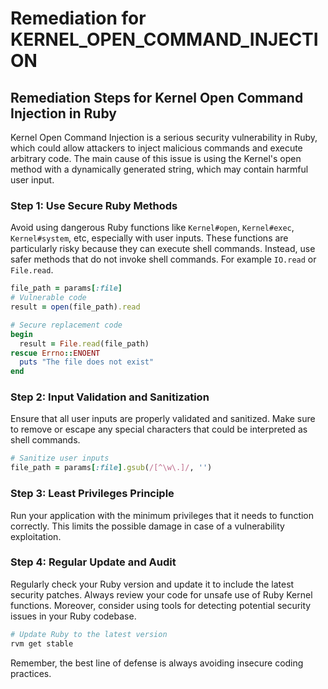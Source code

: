 # Remediation for KERNEL_OPEN_COMMAND_INJECTION

## Remediation Steps for Kernel Open Command Injection in Ruby

Kernel Open Command Injection is a serious security vulnerability in Ruby, which could allow attackers to inject malicious commands and execute arbitrary code. The main cause of this issue is using the Kernel's open method with a dynamically generated string, which may contain harmful user input.

### Step 1: Use Secure Ruby Methods
Avoid using dangerous Ruby functions like `Kernel#open`, `Kernel#exec`, `Kernel#system`, etc, especially with user inputs. These functions are particularly risky because they can execute shell commands.
Instead, use safer methods that do not invoke shell commands. For example `IO.read` or `File.read`.

```ruby
file_path = params[:file]
# Vulnerable code
result = open(file_path).read

# Secure replacement code
begin
  result = File.read(file_path)
rescue Errno::ENOENT
  puts "The file does not exist"
end
```

### Step 2: Input Validation and Sanitization
Ensure that all user inputs are properly validated and sanitized. Make sure to remove or escape any special characters that could be interpreted as shell commands.

```ruby
# Sanitize user inputs
file_path = params[:file].gsub(/[^\w\.]/, '')
```

### Step 3: Least Privileges Principle
Run your application with the minimum privileges that it needs to function correctly. This limits the possible damage in case of a vulnerability exploitation.

### Step 4: Regular Update and Audit
Regularly check your Ruby version and update it to include the latest security patches. Always review your code for unsafe use of Ruby Kernel functions. Moreover, consider using tools for detecting potential security issues in your Ruby codebase. 

```bash
# Update Ruby to the latest version
rvm get stable
```

Remember, the best line of defense is always avoiding insecure coding practices.